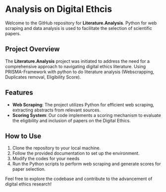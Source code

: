 # Analysis on Digital Ethcis 

Welcome to the GitHub repository for **Literature.Analysis**. Python for web scraping and data analysis is used to facilitate the selection of scientific papers.

## Project Overview
The **Literature.Analysis** project was initiated to address the need for a comprehensive approach to navigating digital ethics literature. 
Using PRISMA-Framework with python to do literature analysis (Webscrapping, Duplicates removal, Eligibility Score).

## Features
- **Web Scraping**: The project utilizes Python for efficient web scraping, extracting abstracts from relevant sources.
- **Scoring System**: Our code implements a scoring mechanism to evaluate the eligibility and inclusion of papers on the Digital Ethics.

## How to Use
1. Clone the repository to your local machine.
2. Follow the provided documentation to set up the environment.
3. Modify the codes for your needs
4. Run the Python scripts to perform web scraping and generate scores for paper selection.

Feel free to explore the codebase and contribute to the advancement of digital ethics research!


